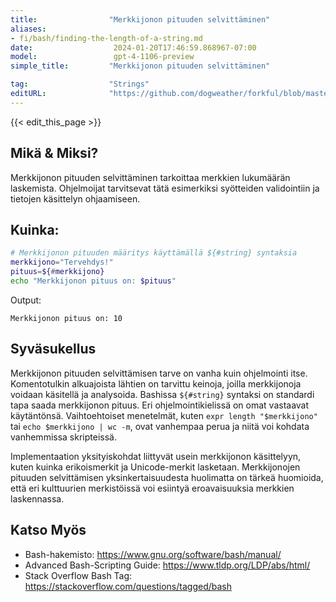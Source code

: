```yaml
---
title:                "Merkkijonon pituuden selvittäminen"
aliases:
- fi/bash/finding-the-length-of-a-string.md
date:                  2024-01-20T17:46:59.868967-07:00
model:                 gpt-4-1106-preview
simple_title:         "Merkkijonon pituuden selvittäminen"

tag:                  "Strings"
editURL:              "https://github.com/dogweather/forkful/blob/master/content/fi/bash/finding-the-length-of-a-string.md"
---
```


{{< edit_this_page >}}

## Mikä & Miksi?
Merkkijonon pituuden selvittäminen tarkoittaa merkkien lukumäärän laskemista. Ohjelmoijat tarvitsevat tätä esimerkiksi syötteiden validointiin ja tietojen käsittelyn ohjaamiseen.

## Kuinka:
```Bash
# Merkkijonon pituuden määritys käyttämällä ${#string} syntaksia
merkkijono="Tervehdys!"
pituus=${#merkkijono}
echo "Merkkijonon pituus on: $pituus"
```
Output:
```
Merkkijonon pituus on: 10
```
## Syväsukellus
Merkkijonon pituuden selvittämisen tarve on vanha kuin ohjelmointi itse. Komentotulkin alkuajoista lähtien on tarvittu keinoja, joilla merkkijonoja voidaan käsitellä ja analysoida. Bashissa `${#string}` syntaksi on standardi tapa saada merkkijonon pituus. Eri ohjelmointikielissä on omat vastaavat käytäntönsä. Vaihtoehtoiset menetelmät, kuten `expr length "$merkkijono"` tai `echo $merkkijono | wc -m`, ovat vanhempaa perua ja niitä voi kohdata vanhemmissa skripteissä.

Implementaation yksityiskohdat liittyvät usein merkkijonon käsittelyyn, kuten kuinka erikoismerkit ja Unicode-merkit lasketaan. Merkkijonojen pituuden selvittämisen yksinkertaisuudesta huolimatta on tärkeä huomioida, että eri kulttuurien merkistöissä voi esiintyä eroavaisuuksia merkkien laskennassa.

## Katso Myös
- Bash-hakemisto: https://www.gnu.org/software/bash/manual/
- Advanced Bash-Scripting Guide: https://www.tldp.org/LDP/abs/html/
- Stack Overflow Bash Tag: https://stackoverflow.com/questions/tagged/bash

